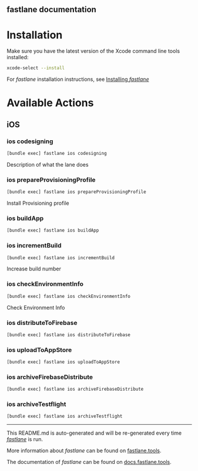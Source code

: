 fastlane documentation
----

# Installation

Make sure you have the latest version of the Xcode command line tools installed:

```sh
xcode-select --install
```

For _fastlane_ installation instructions, see [Installing _fastlane_](https://docs.fastlane.tools/#installing-fastlane)

# Available Actions

## iOS

### ios codesigning

```sh
[bundle exec] fastlane ios codesigning
```

Description of what the lane does

### ios prepareProvisioningProfile

```sh
[bundle exec] fastlane ios prepareProvisioningProfile
```

Install Provisioning profile

### ios buildApp

```sh
[bundle exec] fastlane ios buildApp
```



### ios incrementBuild

```sh
[bundle exec] fastlane ios incrementBuild
```

Increase build number

### ios checkEnvironmentInfo

```sh
[bundle exec] fastlane ios checkEnvironmentInfo
```

Check Environment Info

### ios distributeToFirebase

```sh
[bundle exec] fastlane ios distributeToFirebase
```



### ios uploadToAppStore

```sh
[bundle exec] fastlane ios uploadToAppStore
```



### ios archiveFirebaseDistribute

```sh
[bundle exec] fastlane ios archiveFirebaseDistribute
```



### ios archiveTestflight

```sh
[bundle exec] fastlane ios archiveTestflight
```



----

This README.md is auto-generated and will be re-generated every time [_fastlane_](https://fastlane.tools) is run.

More information about _fastlane_ can be found on [fastlane.tools](https://fastlane.tools).

The documentation of _fastlane_ can be found on [docs.fastlane.tools](https://docs.fastlane.tools).
